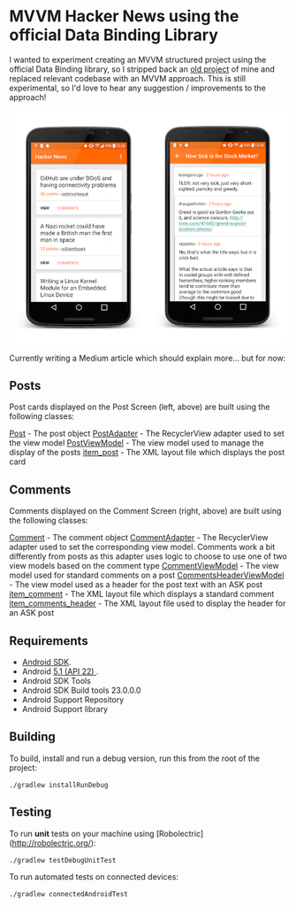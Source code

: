 MVVM Hacker News using the official Data Binding Library
========================================================

I wanted to experiment creating an MVVM structured project using the official Data Binding library,
so I stripped back an [old project](https://github.com/hitherejoe/HackerNewsReader) of mine and replaced relevant codebase with an MVVM approach. This is still experimental,
so I'd love to hear any suggestion / improvements to the approach!

<p align="center">
    <img src="images/screens.png" alt="Screenshots"/>
</p>

Currently writing a Medium article which should explain more... but for now:

Posts
-----

Post cards displayed on the Post Screen (left, above) are built using the following classes:

[Post](https://github.com/hitherejoe/MVVM_Hacker_News/blob/master/app/src/main/java/com/hitherejoe/mvvm_hackernews/model/Post.java) - The post object
[PostAdapter](https://github.com/hitherejoe/MVVM_Hacker_News/blob/master/app/src/main/java/com/hitherejoe/mvvm_hackernews/view/adapter/PostAdapter.java) - The RecyclerView adapter used to set the view model
[PostViewModel](https://github.com/hitherejoe/MVVM_Hacker_News/blob/master/app/src/main/java/com/hitherejoe/mvvm_hackernews/viewModel/PostViewModel.java) - The view model used to manage the display of the posts
[item_post](https://github.com/hitherejoe/MVVM_Hacker_News/blob/master/app/src/main/res/layout/item_post.xml) - The XML layout file which displays the post card

Comments
--------

Comments displayed on the Comment Screen (right, above) are built using the following classes:

[Comment](https://github.com/hitherejoe/MVVM_Hacker_News/blob/master/app/src/main/java/com/hitherejoe/mvvm_hackernews/model/Comment.java) - The comment object
[CommentAdapter](https://github.com/hitherejoe/MVVM_Hacker_News/blob/master/app/src/main/java/com/hitherejoe/mvvm_hackernews/view/adapter/CommentAdapter.java) - The RecyclerView adapter used to set the corresponding view model. Comments work a bit differently
from posts as this adapter uses logic to choose to use one of two view models based on the comment type
[CommentViewModel](https://github.com/hitherejoe/MVVM_Hacker_News/blob/master/app/src/main/java/com/hitherejoe/mvvm_hackernews/viewModel/CommentViewModel.java) - The view model used for standard comments on a post
[CommentsHeaderViewModel](https://github.com/hitherejoe/MVVM_Hacker_News/blob/master/app/src/main/java/com/hitherejoe/mvvm_hackernews/viewModel/CommentHeaderViewModel.java) - The view model used as a header for the post text with an ASK post
[item_comment](https://github.com/hitherejoe/MVVM_Hacker_News/blob/master/app/src/main/res/layout/item_comment.xml) - The XML layout file which displays a standard comment
[item_comments_header](https://github.com/hitherejoe/MVVM_Hacker_News/blob/master/app/src/main/res/layout/item_comments_header.xml) - The XML layout file used to display the header for an ASK post

Requirements
------------

 - [Android SDK](http://developer.android.com/sdk/index.html).
 - Android [5.1 (API 22) ](http://developer.android.com/tools/revisions/platforms.html#5.1).
 - Android SDK Tools
 - Android SDK Build tools 23.0.0.0
 - Android Support Repository
 - Android Support library

Building
--------

To build, install and run a debug version, run this from the root of the project:

    ./gradlew installRunDebug
    
Testing
--------

To run **unit** tests on your machine using [Robolectric] (http://robolectric.org/):

    ./gradlew testDebugUnitTest
    
To run automated tests on connected devices:

    ./gradlew connectedAndroidTest
